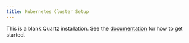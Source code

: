```yaml
---
title: Kubernetes Cluster Setup
---
```


This is a blank Quartz installation.
See the [documentation](https://quartz.jzhao.xyz) for how to get started.
